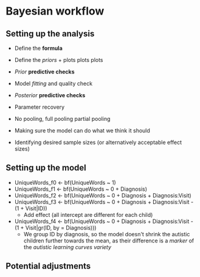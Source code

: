 # Bayesian workflow
## Setting up the analysis
- Define the **formula**
- Define the *priors* + plots plots plots
- *Prior* **predictive checks**
- Model *fitting* and quality check
- *Posterior* **predictive checks**
- Parameter recovery
- No pooling, full pooling partial pooling

- Making sure the model can do what we think it should
- Identifying desired sample sizes (or alternatively acceptable effect sizes)

## Setting up the model
- UniqueWords_f0 <- bf(UniqueWords ~ 1)
- UniqueWords_f1 <- bf(UniqueWords ~ 0 + Diagnosis)
- UniqueWords_f2 <- bf(UniqueWords ~ 0 + Diagnosis + Diagnosis:Visit)
- UniqueWords_f3 <- bf(UniqueWords ~ 0 + Diagnosis + Diagnosis:Visit - (1 + Visit|ID))
	- Add effect (all intercept are different for each child)
- UniqueWords_f4 <- bf(UniqueWords ~ 0 + Diagnosis + Diagnosis:Visit - (1 + Visit|gr(ID, by = Diagnosis)))
	- We group ID by diagnosis, so the model doesn't shrink the autistic children further towards the mean, as their difference is a *marker* of the *autistic learning curves variety*


## Potential adjustments
